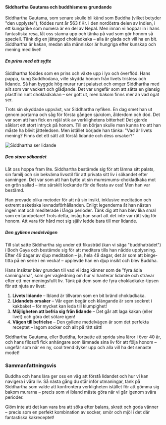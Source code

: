 #### Siddhartha Gautama och buddhismens grundande

Siddhartha Gautama, som senare skulle bli känd som Buddha (vilket betyder "den upplyste"), föddes runt år 563 f.Kr. i den nordöstra delen av Indien, i ett kungarike som numera är en del av Nepal. Men innan vi hoppar in i hans fantastiska resa, låt oss stanna upp och tänka på vad som gör honom så speciell. Tänk dig en jättegod chokladkaka – alla är glada och vill ha en bit. Siddhartha är kakan, medan alla människor är hungriga efter kunskap och mening med livet!

##### En prins med ett syfte

Siddhartha föddes som en prins och växte upp i lyx och överflöd. Hans pappa, kung Suddhodana, ville skydda honom från livets tristess och lidande. Så han byggde hög murar runt palatset och omger Siddhartha med allt som var vackert och glädjande. Det var ungefär som att sätta en glansig plastfilm runt chokladkakan – ser gott ut, men bakom finns mer än vad ögat ser. 

Trots sin skyddade uppväxt, var Siddhartha nyfiken. En dag smet han ut genom portarna och såg för första gången sjukdom, ålderdom och död. Det var som att han fick en rejäl stik av verklighetens bitterhet! Det gjorde såklart ett stort intryck på honom. Till en början skulle man kunna tro att han måste ha blivit jätteledsen. Men istället började han tänka: "Vad är livets mening? Finns det ett sätt att förstå lidande och dess orsaker?" 

![Siddhartha ser lidande](https://example.com/siddhartha-encounter-suffering.jpg)

##### Den stora sökandet

Låt oss hoppa fram lite. Siddhartha bestämde sig för att lämna sitt palats, sin familj och sin bekväma livsstil för att privata sitt liv i sökandet efter sanningen. Det var som att han bytte ut sin mumsmums-chokladkaka mot en grön sallad – inte särskilt lockande för de flesta av oss! Men han var bestämd. 

Han provade olika metoder för att nå sin insikt, inklusive meditation och extremt asketiska levnadsförhållanden. Enligt legenderna åt han nästan ingen mat och mediterade i långa perioder. Tänk dig att han blev lika smal som en tandpetare! Trots detta, insåg han snart att det inte var rätt väg för honom. Att vara för hård mot sig själv ledde bara till mer lidande.

##### Den gyllene medelvägen

Till slut satte Siddhartha sig under ett fikusträd (kan vi säga "buddhaträdet") i Bodh Gaya och bestämde sig för att meditera tills han nådde upplysning. Efter 49 dagar av djup meditation – ja, hela 49 dagar, det är som att binge-titta på en serie i en vecka! – upplevde han en djup insikt och blev Buddha. 

Hans insikter blev grunden till vad vi idag känner som de "fyra ädla sanningarna", som ger vägledning om hur vi hanterar lidande och strävar efter ett mer meningsfullt liv. Tänk på dem som de fyra chokladkake-tipsen för att njuta av livet: 

1. **Livets lidande** – Ibland är tillvaron som en bit bränd chokladkaka.
2. **Lidandets orsaker** – Vår egen begär och klängande är som sockret i kakbaket – för mycket kan leda till klumpighet!
3. **Möjligheten att befria sig från lidande** – Det går att laga kakan (eller livet) och göra det sötare igen!
4. **Vägen till befrielse** – Den gyllene medelvägen är som det perfekta receptet – lagom socker och allt på rätt sätt!

Siddhartha Gautama, eller Buddha, fortsatte att sprida sina läror i över 40 år, och hans filosofi fick anhängare som lämnade sina liv för att följa honom – ungefär som när en ny, cool trend dyker upp och alla vill ha det senaste modet!

### Sammanfattningsvis

Buddha och hans lära ger oss en väg att förstå lidandet och hur vi kan navigera i våra liv. Så nästa gång du står inför utmaningar, tänk på Siddhartha som valde att konfrontera verkligheten istället för att gömma sig bakom murarna – precis som vi ibland måste göra när vi går igenom svåra perioder. 

Glöm inte att det kan vara bra att söka efter balans, skratt och goda vänner – precis som en perfekt kombination av socker, smör och mjöl i det där fantastiska kakreceptet!